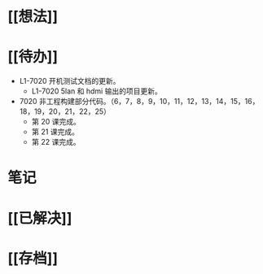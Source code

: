 # [[想法]]

# [[待办]]
- L1-7020 开机测试文档的更新。
	- L1-7020 5lan 和 hdmi 输出的项目更新。
- 7020 非工程构建部分代码。（6，7，8，9，10，11，12，13，14，15，16，18，19，20，21，22，25）
	- 第 20 课完成。
	- 第 21 课完成。
	- 第 22 课完成。
# 笔记

# [[已解决]]

# [[存档]]